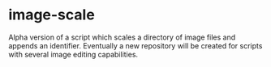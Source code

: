 # image-scale
Alpha version of a script which scales a directory of image files and appends an identifier. Eventually a new repository will be created for scripts with several image editing capabilities.
